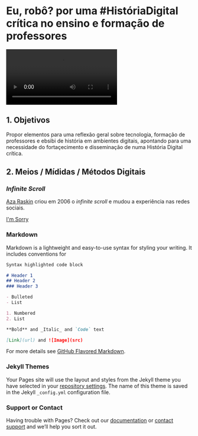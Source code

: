 # Eu, robô? por uma #HistóriaDigital crítica no ensino e formação de professores

![will](gifs/will.mp4)

## 1. Objetivos

Propor elementos para uma reflexão geral sobre tecnologia, formação de professores e ebsibi de história em ambientes digitais, apontando para uma necessidade do fortaçecimento e disseminação de numa História Digital crítica.

## 2. Meios / Mídidas / Métodos Digitais

### _Infinite Scroll_
[Aza Raskin](https://en.wikipedia.org/wiki/Aza_Raskin) criou em 2006 o _infinite scroll_ e mudou a experiência nas redes sociais.

[I'm Sorry](https://www.thetimes.co.uk/article/i-m-so-sorry-says-inventor-of-endless-online-scrolling-9lrv59mdk)

### Markdown

Markdown is a lightweight and easy-to-use syntax for styling your writing. It includes conventions for

```markdown
Syntax highlighted code block

# Header 1
## Header 2
### Header 3

- Bulleted
- List

1. Numbered
2. List

**Bold** and _Italic_ and `Code` text

[Link](url) and ![Image](src)
```

For more details see [GitHub Flavored Markdown](https://guides.github.com/features/mastering-markdown/).

### Jekyll Themes

Your Pages site will use the layout and styles from the Jekyll theme you have selected in your [repository settings](https://github.com/ericbrasiln/webnargtep/settings). The name of this theme is saved in the Jekyll `_config.yml` configuration file.

### Support or Contact

Having trouble with Pages? Check out our [documentation](https://docs.github.com/categories/github-pages-basics/) or [contact support](https://github.com/contact) and we’ll help you sort it out.
